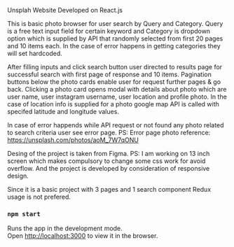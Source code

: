 Unsplah Website Developed on React.js

This is basic photo browser for user search by Query and Category.
Query is a free text input field for certain keyword and Category is dropdown option which is supplied by API that randomly selected from first 20 pages and 10 items each. In the case of error happens in getting categories they will set hardcoded.

After filling inputs and click search button user directed to results page for successful search with first page of response and 10 items. Pagination buttons below the photo cards enable user for request further pages & go back. Clicking a photo card opens modal with details about photo which are user name, user instagram username, user location and profile photo. In the case of location info is supplied for a photo google map API is called with specifed latitude and longitude values.

In case of error happends while API request or not found any photo related to search criteria user see error page.
PS: Error page photo reference: https://unsplash.com/photos/aoM_7W7qONU

Desing of the project is taken from Figma. 
PS: I am working on 13 inch screen which makes compulsory to change some css work for avoid overflow. And the project is developed by consideration of responsive design.

Since it is a basic project with 3 pages and 1 search component Redux usage is not prefered.

### `npm start`

Runs the app in the development mode.\
Open [http://localhost:3000](http://localhost:3000) to view it in the browser.

